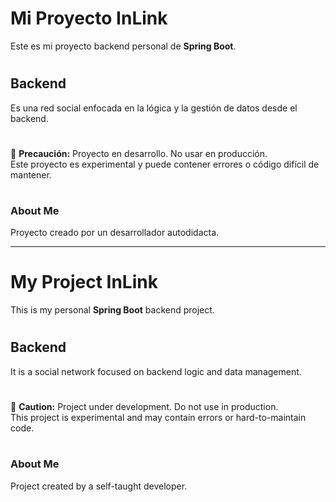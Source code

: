 # Mi Proyecto InLink

Este es mi proyecto backend personal de **Spring Boot**.


#
## Backend
Es una red social enfocada en la lógica y la gestión de datos desde el backend.


#
🚧 **Precaución:** Proyecto en desarrollo. No usar en producción.  
Este proyecto es experimental y puede contener errores o código difícil de mantener.


#
### About Me
Proyecto creado por un desarrollador autodidacta.

---

#
# My Project InLink

This is my personal **Spring Boot** backend project.


#
## Backend
It is a social network focused on backend logic and data management.


#
🚧 **Caution:** Project under development. Do not use in production.  
This project is experimental and may contain errors or hard-to-maintain code.


#
### About Me
Project created by a self-taught developer.


